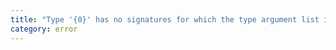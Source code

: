 ```yaml
---
title: "Type '{0}' has no signatures for which the type argument list is applicable."
category: error
---
```

